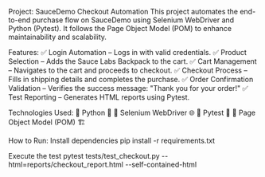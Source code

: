 Project: SauceDemo Checkout Automation
This project automates the end-to-end purchase flow on SauceDemo using Selenium WebDriver and Python (Pytest). It follows the Page Object Model (POM) to enhance maintainability and scalability.

Features:
✅ Login Automation – Logs in with valid credentials.
✅ Product Selection – Adds the Sauce Labs Backpack to the cart.
✅ Cart Management – Navigates to the cart and proceeds to checkout.
✅ Checkout Process – Fills in shipping details and completes the purchase.
✅ Order Confirmation Validation – Verifies the success message: "Thank you for your order!"
✅ Test Reporting – Generates HTML reports using Pytest.

Technologies Used:
🔹 Python 🐍
🔹 Selenium WebDriver 🌐
🔹 Pytest 📌
🔹 Page Object Model (POM) 🏗️


How to Run:
Install dependencies
pip install -r requirements.txt


Execute the test
pytest tests/test_checkout.py --html=reports/checkout_report.html --self-contained-html
